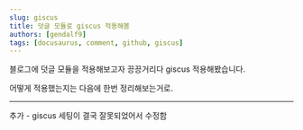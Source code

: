 ```yaml
---
slug: giscus
title: 덧글 모듈로 giscus 적용해봄
authors: [gendalf9]
tags: [docusaurus, comment, github, giscus]
---
```


블로그에 덧글 모듈을 적용해보고자 끙끙거리다 giscus 적용해봤습니다.

어떻게 적용했는지는 다음에 한번 정리해보는거로.

***

추가 - giscus 세팅이 결국 잘못되었어서 수정함